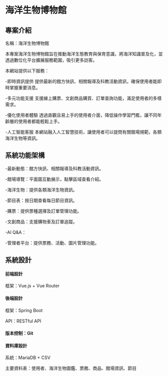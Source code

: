 # 海洋生物博物館
## 專案介紹 
名稱：海洋生物博物館

本專案海洋生物博物館旨在推動海洋生態教育與保育意識，將海洋知識普及化，並透過數位化平台擴展服務範圍，吸引更多訪客。

本網站提供以下服務：

-即時資訊提供
提供最新的館方快訊、相關報導及科教活動資訊，確保使用者能即時掌握重要消息。

-多元功能支援
支援線上購票、文創商品購買、訂單查詢功能，滿足使用者的多樣需求。

-優化使用者體驗
透過直觀且易上手的使用者介面，降低操作學習門檻，讓不同年齡層的使用者都能輕鬆上手。

-人工智能客服
本網站融入人工智慧技術，讓使用者可以提問有關館場規範，各類海洋生物等資訊。

## 系統功能架構

-最新動態：館方快訊、相關報導及科教活動資訊。

-館場導覽：平面圖互動展示，點擊區域查看介紹。

-海洋生物：提供各類海洋生物資訊。

-節目表：按日期查看每日節目資訊。

-購票：提供票種選擇及訂單管理功能。

-文創商品：支援購物車及訂單追蹤。

-AI Q&A：

-管理者平台：提供票務、活動、圖片管理功能。

## 系統設計

#### 前端設計
框架：Vue.js + Vue Router
#### 後端設計
框架：Spring Boot

API：RESTful API

#### 版本控制：Git
 
#### 資料庫設計

系統：MariaDB + CSV

主要資料表：使用者、海洋生物圖鑑、票務、商品、館場資訊、節目



